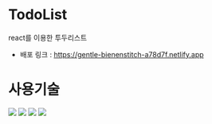 # TodoList
react를 이용한 투두리스트 
 - 배포 링크 : https://gentle-bienenstitch-a78d7f.netlify.app

# 사용기술
<img src="https://img.shields.io/badge/React-61DAFB?style=for-the-badge&logo=React&logoColor=white"> <img src="https://img.shields.io/badge/Javascript-F7DF1E?style=for-the-badge&logo=Javascript&logoColor=white"> <img src="https://img.shields.io/badge/Html5-E34F26?style=for-the-badge&logo=Html5&logoColor=white"> <img src="https://img.shields.io/badge/Cssmodules-000000?style=for-the-badge&logo=Cssmodules&logoColor=white">

